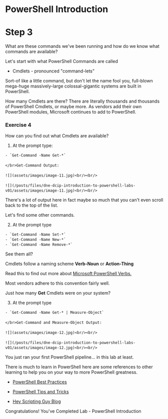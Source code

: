 # PowerShell Introduction

# Step 3

What are these commands we've been running and how do we know what commands are available?

Let's start with what PowerShell Commands are called

  - Cmdlets - pronounced "command-lets"

  Sort-of like a little command, but don't let the name fool you, full-blown mega-huge massively-large colossal-gigantic systems are built in PowerShell.

How many Cmdlets are there? There are literally thousands and thousands of PowerShell Cmdlets, or maybe more. As vendors add their own PowerShell modules, Microsoft continues to add to PowerShell.

### Exercise 4

How can you find out what Cmdlets are available?

  1. At the prompt type:

    - `Get-Command -Name Get-*`

    </br>Get-Command Output:

    ![](assets/images/image-11.jpg)<br/><br/>

    ![](/posts/files/dne-dcip-introduction-to-powershell-labs-v01/assets/images/image-11.jpg)<br/><br/>

  There's a lot of output here in fact maybe so much that you can't even scroll back to the top of the list.

  Let's find some other commands.

  2. At the prompt type

    - `Get-Command -Name Set-*`
    - `Get-Command -Name New-*`
    - `Get-Command -Name Remove-*`

  See them all?

  Cmdlets follow a naming scheme **Verb-Noun** or **Action-Thing**

  Read this to find out more about [Microsoft PowerShell Verbs.](https://msdn.microsoft.com/en-us/library/ms714428%28v=vs.85%29.aspx)

  Most vendors adhere to this convention fairly well.

  Just how many **Get** Cmdlets were on your system?

  3. At the prompt type

    - `Get-Command -Name Get-* | Measure-Object`

    </br>Get-Command and Measure-Object Output:

    ![](assets/images/image-12.jpg)<br/><br/>

    ![](/posts/files/dne-dcip-introduction-to-powershell-labs-v01/assets/images/image-12.jpg)<br/><br/>

  You just ran your first PowerShell pipeline... in this lab at least.

There is much to learn in PowerShell here are some references to other learning to help you on your way to more PowerShell greatness.  

  - [PowerShell Best Practices](https://blogs.technet.microsoft.com/pstips/2014/06/17/powershell-scripting-best-practices/)

  - [PowerShell Tips and Tricks](https://powershell.org/category/tips-tricks/)

  - [Hey Scripting Guy Blog](https://blogs.technet.microsoft.com/heyscriptingguy/)

Congratulations! You've Completed Lab - PowerShell Introduction
